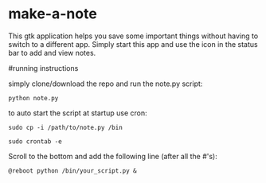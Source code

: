 # make-a-note
This gtk application helps you save some important things without having to switch to a different app. Simply start this app and use the icon in the status bar to add and view notes.

#running instructions

simply clone/download the repo and run the note.py script:

`python note.py`

to auto start the script at startup
use cron:

`sudo cp -i /path/to/note.py /bin`

`sudo crontab -e`

Scroll to the bottom and add the following line (after all the #'s):

`@reboot python /bin/your_script.py &`

